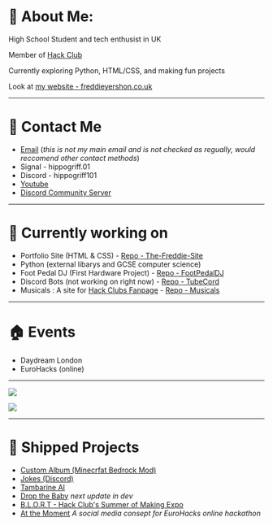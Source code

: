 # 💫 About Me:

High School Student and tech enthusist in UK

Member of [Hack Club](https://hackclub.com/)

Currently exploring Python, HTML/CSS, and making fun projects

Look at [my website - freddieyershon.co.uk](freddieyershon.co.uk)

---

# 📱 Contact Me

- [Email](mailto:hippogriff@hackclub.app) (_this is not my main email and is not checked as regually, would reccomend other contact methods_)
- Signal - hippogriff.01
- Discord - hippogriff101
- [Youtube](https://www.youtube.com/@Hippogriff1)
- [Discord Community Server](https://discord.gg/dJcnYV2eDd)
---


# 🧠 __Currently working on__

- Portfolio Site (HTML & CSS) - [Repo - The-Freddie-Site](https://github.com/hippogriff101/The-Freddie-Site)
- Python (external libarys and GCSE computer science)
- Foot Pedal DJ (First Hardware Project) - [Repo - FootPedalDJ](https://github.com/hippogriff101/FootPedalDJ)
- Discord Bots (not working on right now) - [Repo - TubeCord](https://github.com/hippogriff101/TubeCord)
- Musicals : A site for [Hack Clubs Fanpage](https://fanpage.hackclub.com/) - [Repo - Musicals](https://github.com/hippogriff101/Musicals)

---

# 🏠 __Events__

- Daydream London
- EuroHacks (online)

---

![](https://github-readme-stats.vercel.app/api/top-langs/?username=Hippogriff101&theme=dark&hide_border=false&include_all_commits=false&count_private=false&layout=compact)

![](https://github-readme-stats.hackclub.dev/api/wakatime?username=669&api_domain=hackatime.hackclub.com&theme=darcula&custom_title=Hackatime+Stats&layout=compact&cache_seconds=0&langs_count=8)


---

# 🚢 __Shipped Projects__

- [Custom Album (Minecrfat Bedrock Mod)](https://github.com/hippogriff101/Custom-Album-Minecraft-/releases/tag/v1.0.0)
- [Jokes (Discord)](https://github.com/hippogriff101/Jokes/releases/tag/v1)
- [Tambarine AI](https://github.com/hippogriff101/Tambarine-AI/releases/tag/v2.0.1)
- [Drop the Baby](https://hippogriff101.itch.io/bye)  _next update in dev_
- [B.L.O.R.T - Hack Club's Summer of Making Expo](https://island.hackclub.com/scenes/71)
- [At the Moment](https://hippogriff101.github.io/At-the-Moment/)  _A social media consept for EuroHacks online hackathon_
